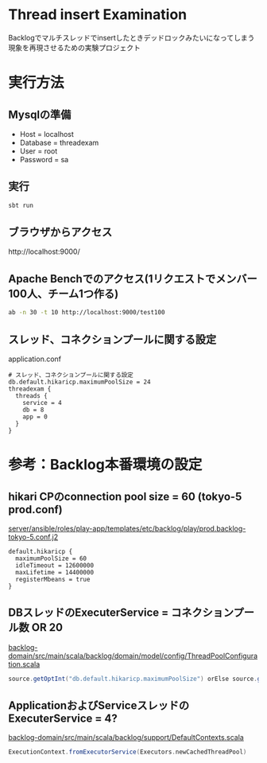 # Thread insert Examination

Backlogでマルチスレッドでinsertしたときデッドロックみたいになってしまう現象を再現させるための実験プロジェクト

# 実行方法
## Mysqlの準備
* Host = localhost
* Database = threadexam
* User = root
* Password = sa

## 実行
```bash
sbt run
```

## ブラウザからアクセス
http://localhost:9000/

## Apache Benchでのアクセス(1リクエストでメンバー100人、チーム1つ作る)
```bash
ab -n 30 -t 10 http://localhost:9000/test100
```

## スレッド、コネクションプールに関する設定
application.conf
```
# スレッド、コネクションプールに関する設定
db.default.hikaricp.maximumPoolSize = 24
threadexam {
  threads {
    service = 4
    db = 8
    app = 0
  }
}
```

# 参考：Backlog本番環境の設定
## hikari CPのconnection pool size = 60 (tokyo-5 prod.conf)
[server/ansible/roles/play-app/templates/etc/backlog/play/prod.backlog-tokyo-5.conf.j2](https://nulab.backlog.jp/git/BLG/server/blob/BLG-14546/missing-configs-on-dev/ansible/roles/play-app/templates/etc/backlog/play/prod.backlog-tokyo-5.conf.j2)

```
default.hikaricp {
  maximumPoolSize = 60
  idleTimeout = 12600000
  maxLifetime = 14400000
  registerMbeans = true
}
```

## DBスレッドのExecuterService = コネクションプール数 OR 20
[backlog-domain/src/main/scala/backlog/domain/model/config/ThreadPoolConfiguration.scala](https://nulab.backlog.jp/git/BLG/backlog-scala/blob/develop/backlog-domain/src/main/scala/backlog/domain/model/config/ThreadPoolConfiguration.scala)
```scala
source.getOptInt("db.default.hikaricp.maximumPoolSize") orElse source.getOptInt("backlog.threadPool.db") getOrElse 20
```

## ApplicationおよびServiceスレッドのExecuterService = 4?
[backlog-domain/src/main/scala/backlog/support/DefaultContexts.scala](https://nulab.backlog.jp/git/BLG/backlog-scala/blob/develop/backlog-domain/src/main/scala/backlog/support/DefaultContexts.scala)
```scala
ExecutionContext.fromExecutorService(Executors.newCachedThreadPool)
```

